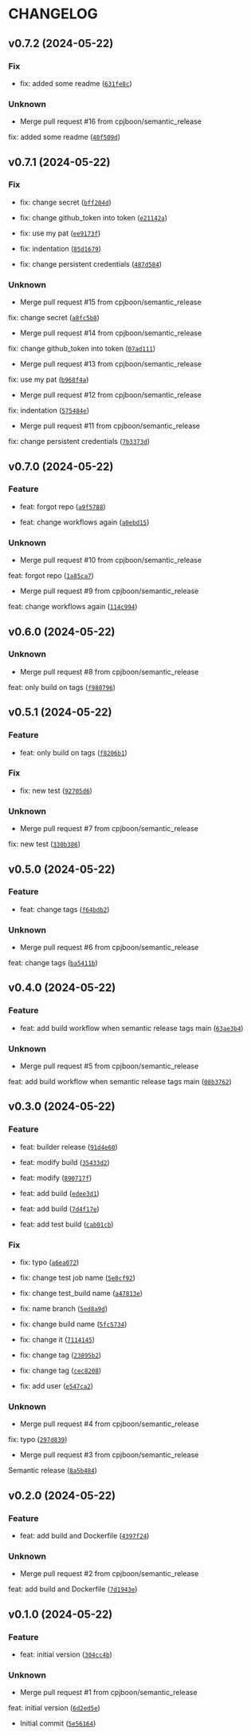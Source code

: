 # CHANGELOG



## v0.7.2 (2024-05-22)

### Fix

* fix: added some readme ([`631fe8c`](https://github.com/cpjboon/semantic-release-docker-test/commit/631fe8c2241fd8c94af72453aa73d7a85c91e148))

### Unknown

* Merge pull request #16 from cpjboon/semantic_release

fix: added some readme ([`40f509d`](https://github.com/cpjboon/semantic-release-docker-test/commit/40f509db20d2d4b8737cc6075adbbd138b57a9fd))


## v0.7.1 (2024-05-22)

### Fix

* fix: change secret ([`bff204d`](https://github.com/cpjboon/semantic-release-docker-test/commit/bff204d78424a64e3f8f1857b54f6bf566f61846))

* fix: change github_token into token ([`e21142a`](https://github.com/cpjboon/semantic-release-docker-test/commit/e21142add5a029d3dc730f4cb5541ad49e31b20c))

* fix: use my pat ([`ee9173f`](https://github.com/cpjboon/semantic-release-docker-test/commit/ee9173ff4df29c612f29be5ce78c3774e9cd83c9))

* fix: indentation ([`85d1679`](https://github.com/cpjboon/semantic-release-docker-test/commit/85d16798b7f316ccd070805d2c9df983b3508a07))

* fix: change persistent credentials ([`487d584`](https://github.com/cpjboon/semantic-release-docker-test/commit/487d584fc15406962fc31ffdd8b4a8bed0852f26))

### Unknown

* Merge pull request #15 from cpjboon/semantic_release

fix: change secret ([`a8fc5b8`](https://github.com/cpjboon/semantic-release-docker-test/commit/a8fc5b8a984e037c33dab031b1bf275d3ac2ae84))

* Merge pull request #14 from cpjboon/semantic_release

fix: change github_token into token ([`07ad111`](https://github.com/cpjboon/semantic-release-docker-test/commit/07ad11198ae331fd765aadee419977dbdec79a51))

* Merge pull request #13 from cpjboon/semantic_release

fix: use my pat ([`b968f4a`](https://github.com/cpjboon/semantic-release-docker-test/commit/b968f4aa08eb65ab4a38d6bb028d5da46727c7f0))

* Merge pull request #12 from cpjboon/semantic_release

fix: indentation ([`575484e`](https://github.com/cpjboon/semantic-release-docker-test/commit/575484e2d8052c1f6295967c357858b63c836e12))

* Merge pull request #11 from cpjboon/semantic_release

fix: change persistent credentials ([`7b3373d`](https://github.com/cpjboon/semantic-release-docker-test/commit/7b3373d0bcfe3510bc58895dcd5879ecdfd76e24))


## v0.7.0 (2024-05-22)

### Feature

* feat: forgot repo ([`a9f5788`](https://github.com/cpjboon/semantic-release-docker-test/commit/a9f57882ec3c8b476ee6bec8a84754ec714043d4))

* feat: change workflows again ([`a0ebd15`](https://github.com/cpjboon/semantic-release-docker-test/commit/a0ebd15fcc91f22a91ae6ae6b4b153e5f89b7a09))

### Unknown

* Merge pull request #10 from cpjboon/semantic_release

feat: forgot repo ([`1a85ca7`](https://github.com/cpjboon/semantic-release-docker-test/commit/1a85ca7f2207cd8b08df1a68c4e27133cac77a2e))

* Merge pull request #9 from cpjboon/semantic_release

feat: change workflows again ([`114c994`](https://github.com/cpjboon/semantic-release-docker-test/commit/114c99445e140efac2cb406d8e62c8528a063096))


## v0.6.0 (2024-05-22)

### Unknown

* Merge pull request #8 from cpjboon/semantic_release

feat: only build on tags ([`f980796`](https://github.com/cpjboon/semantic-release-docker-test/commit/f98079653cdb7fe409870a8453f42c32c42a507f))


## v0.5.1 (2024-05-22)

### Feature

* feat: only build on tags ([`f8206b1`](https://github.com/cpjboon/semantic-release-docker-test/commit/f8206b1d8b517fa4e7b1ca4851dfdbd44b634c63))

### Fix

* fix: new test ([`92705d6`](https://github.com/cpjboon/semantic-release-docker-test/commit/92705d62fb92b68a821913018045df034eff746a))

### Unknown

* Merge pull request #7 from cpjboon/semantic_release

fix: new test ([`330b386`](https://github.com/cpjboon/semantic-release-docker-test/commit/330b386742563d0d46385c875f0283bf590100ae))


## v0.5.0 (2024-05-22)

### Feature

* feat: change tags ([`f64bdb2`](https://github.com/cpjboon/semantic-release-docker-test/commit/f64bdb22fe903616f65051a06e67c46be2fafa99))

### Unknown

* Merge pull request #6 from cpjboon/semantic_release

feat: change tags ([`ba5411b`](https://github.com/cpjboon/semantic-release-docker-test/commit/ba5411b388254277399defcc92016c1c9b7b461e))


## v0.4.0 (2024-05-22)

### Feature

* feat: add build workflow when semantic release tags main ([`63ae3b4`](https://github.com/cpjboon/semantic-release-docker-test/commit/63ae3b4230611907173bd19dd81d00bda9f5c5fd))

### Unknown

* Merge pull request #5 from cpjboon/semantic_release

feat: add build workflow when semantic release tags main ([`08b3762`](https://github.com/cpjboon/semantic-release-docker-test/commit/08b3762bb78435a62a18672479ee47fcbf0fb610))


## v0.3.0 (2024-05-22)

### Feature

* feat: builder release ([`91d4e60`](https://github.com/cpjboon/semantic-release-docker-test/commit/91d4e603ccb767c4fcfb068370112cff18e1be73))

* feat: modify build ([`35433d2`](https://github.com/cpjboon/semantic-release-docker-test/commit/35433d270686e3d38d878805ba1af03910607b5a))

* feat: modify ([`890717f`](https://github.com/cpjboon/semantic-release-docker-test/commit/890717f316f4fb74266de3699264c616c0ce8de8))

* feat: add build ([`edee3d1`](https://github.com/cpjboon/semantic-release-docker-test/commit/edee3d14afe0557f76a2a38a23fdd96830053f0f))

* feat: add build ([`7d4f17e`](https://github.com/cpjboon/semantic-release-docker-test/commit/7d4f17e86d3773e33579e191e5fac3bd50d6caef))

* feat: add test build ([`cab01cb`](https://github.com/cpjboon/semantic-release-docker-test/commit/cab01cbd18f53ea39986513ad0cea97e5a0b1dd0))

### Fix

* fix: typo ([`a6ea072`](https://github.com/cpjboon/semantic-release-docker-test/commit/a6ea0720d0a6d8fa50e5a35109244ca2d495a4f3))

* fix: change test job name ([`5e8cf92`](https://github.com/cpjboon/semantic-release-docker-test/commit/5e8cf926fa1b654bfdafd7b94618de2169c65cef))

* fix: change test_build name ([`a47813e`](https://github.com/cpjboon/semantic-release-docker-test/commit/a47813e9ac97f843926e19d66743f01fb2c38c7f))

* fix: name branch ([`5ed8a9d`](https://github.com/cpjboon/semantic-release-docker-test/commit/5ed8a9d0efec16b467ad602515c13cd0e54ba04f))

* fix: change build name ([`5fc5734`](https://github.com/cpjboon/semantic-release-docker-test/commit/5fc5734b6a6f53d7ff30983649a9abe223a5dbf2))

* fix: change it ([`7114145`](https://github.com/cpjboon/semantic-release-docker-test/commit/711414535142c60e86bdd684e7d507b57a65a8ac))

* fix: change tag ([`23895b2`](https://github.com/cpjboon/semantic-release-docker-test/commit/23895b21b7a24876e4e45f2465aa3866ab80112e))

* fix: change tag ([`cec8208`](https://github.com/cpjboon/semantic-release-docker-test/commit/cec8208ec72905e5795371a81b6a5b31e46e3982))

* fix: add user ([`e547ca2`](https://github.com/cpjboon/semantic-release-docker-test/commit/e547ca285e09dd2ff0fb00afe37f0624b889d695))

### Unknown

* Merge pull request #4 from cpjboon/semantic_release

fix: typo ([`297d839`](https://github.com/cpjboon/semantic-release-docker-test/commit/297d8390443ca141abc6e13574fb072029164647))

* Merge pull request #3 from cpjboon/semantic_release

Semantic release ([`8a5b484`](https://github.com/cpjboon/semantic-release-docker-test/commit/8a5b484ba70b1fd4abd531ae47acbc0dac74ee01))


## v0.2.0 (2024-05-22)

### Feature

* feat: add build and Dockerfile ([`4397f24`](https://github.com/cpjboon/semantic-release-docker-test/commit/4397f24088847de81459200d61552ae8abcdfc53))

### Unknown

* Merge pull request #2 from cpjboon/semantic_release

feat: add build and Dockerfile ([`7d1943e`](https://github.com/cpjboon/semantic-release-docker-test/commit/7d1943e66437b635c89c0c43086252aafbd68934))


## v0.1.0 (2024-05-22)

### Feature

* feat: initial version ([`304cc4b`](https://github.com/cpjboon/semantic-release-docker-test/commit/304cc4be65772fc24393da638be9d3ffb5f3dcd2))

### Unknown

* Merge pull request #1 from cpjboon/semantic_release

feat: initial version ([`6d2ed5e`](https://github.com/cpjboon/semantic-release-docker-test/commit/6d2ed5eb927fc2c053788cb1e72c81a4f2821538))

* Initial commit ([`5e56164`](https://github.com/cpjboon/semantic-release-docker-test/commit/5e5616455770b892f3cd1be84941b9065bdbc584))
